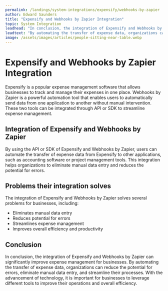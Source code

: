 ```yaml
---
permalink: /landings/system-integrations/expensify/webhooks-by-zapier
author: Edward Saunders
title: "Expensify and Webhooks by Zapier Integration"
topic: System Integration
leadhead: "In conclusion, the integration of Expensify and Webhooks by Zapier can significantly improve expense management for businesses"
leadtext: "By automating the transfer of expense data, organizations can reduce the potential for errors, eliminate manual data entry, and streamline their processes. With the advancement of technology, it is important for businesses to leverage different tools to improve their operations and overall efficiency."
image: /assets/images/articles/people-sitting-near-table.webp
---
```

<div class="arttext">  <h1>Expensify and Webhooks by Zapier Integration</h1>
  
  <p>Expensify is a popular expense management software that allows businesses to track and manage their expenses in one place. Webhooks by Zapier is a powerful automation tool that enables users to automatically send data from one application to another without manual intervention. These two tools can be integrated through API or SDK to streamline expense management.</p>
  
  <h2>Integration of Expensify and Webhooks by Zapier</h2>
  
  <p>By using the API or SDK of Expensify and Webhooks by Zapier, users can automate the transfer of expense data from Expensify to other applications, such as accounting software or project management tools. This integration helps organizations to eliminate manual data entry and reduces the potential for errors. </p>
  
  <h2>Problems their integration solves</h2>
  
  <p>The integration of Expensify and Webhooks by Zapier solves several problems for businesses, including:</p>
  
  <ul>
    <li>Eliminates manual data entry</li>
    <li>Reduces potential for errors</li>
    <li>Streamlines expense management</li>
    <li>Improves overall efficiency and productivity</li>
  </ul>
  
  <h2>Conclusion</h2>
  
  <p>In conclusion, the integration of Expensify and Webhooks by Zapier can significantly improve expense management for businesses. By automating the transfer of expense data, organizations can reduce the potential for errors, eliminate manual data entry, and streamline their processes. With the advancement of technology, it is important for businesses to leverage different tools to improve their operations and overall efficiency.</p>
  
</div>